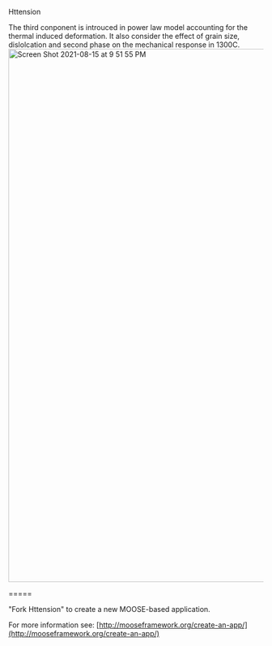 Httension

The third conponent is introuced in power law model accounting for the thermal induced deformation. It also consider the effect of grain size, dislolcation and second phase on the mechanical response in 1300C.
<img width="1051" alt="Screen Shot 2021-08-15 at 9 51 55 PM" src="https://user-images.githubusercontent.com/74226455/129505190-31de0c4f-15de-4e67-8aff-254656fceec0.png">

=====

"Fork Httension" to create a new MOOSE-based application.

For more information see: [http://mooseframework.org/create-an-app/](http://mooseframework.org/create-an-app/)
